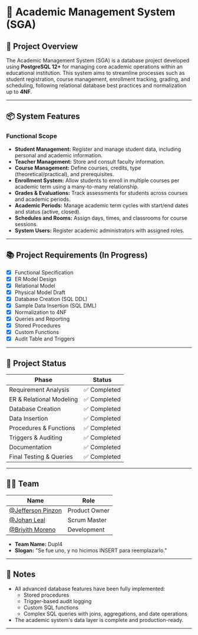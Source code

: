 # 📘 Academic Management System (SGA)

## 🎯 Project Overview

The Academic Management System (SGA) is a database project developed using **PostgreSQL 12+** for managing core academic operations within an educational institution. This system aims to streamline processes such as student registration, course management, enrollment tracking, grading, and scheduling, following relational database best practices and normalization up to **4NF**.

---

## 📦 System Features

### Functional Scope

- **Student Management:** Register and manage student data, including personal and academic information.
- **Teacher Management:** Store and consult faculty information.
- **Course Management:** Define courses, credits, type (theoretical/practical), and prerequisites.
- **Enrollment System:** Allow students to enroll in multiple courses per academic term using a many-to-many relationship.
- **Grades & Evaluations:** Track assessments for students across courses and academic periods.
- **Academic Periods:** Manage academic term cycles with start/end dates and status (active, closed).
- **Schedules and Rooms:** Assign days, times, and classrooms for course sessions.
- **System Users:** Register academic administrators with assigned roles.

---

## 📚 Project Requirements (In Progress)

- [x] Functional Specification
- [x] ER Model Design
- [x] Relational Model
- [x] Physical Model Draft
- [x] Database Creation (SQL DDL)
- [x] Sample Data Insertion (SQL DML)
- [x] Normalization to 4NF
- [x] Queries and Reporting
- [x] Stored Procedures
- [x] Custom Functions
- [x] Audit Table and Triggers

---

## 📅 Project Status

| Phase                        | Status         |
|-----------------------------|-----------------|
| Requirement Analysis        | ✅ Completed    |
| ER & Relational Modeling    | ✅ Completed    |
| Database Creation           | ✅ Completed    |
| Data Insertion              | ✅ Completed    |
| Procedures & Functions      | ✅ Completed    | 
| Triggers & Auditing         | ✅ Completed    |
| Documentation               | ✅ Completed    |
| Final Testing & Queries     | ✅ Completed    |

---

## 🧑‍💻 Team

| Name               | Role             |
|--------------------|------------------|
|  [@Jefferson Pinzon](https://github.com/S4LPICON) | Product Owner    |
|  [@Johan Leal](https://github.com/JsLealM) | Scrum Master     |
|  [@Briyith Moreno](https://github.com/Briyith-Moreno) | Development      |

- **Team Name:** Dupl4
- **Slogan:** "Se fue uno, y no hicimos INSERT para reemplazarlo."

---

## 📌 Notes
- All advanced database features have been fully implemented:
  - Stored procedures
  - Trigger-based audit logging
  - Custom SQL functions
  - Complex SQL queries with joins, aggregations, and date operations
- The academic system's data layer is complete and production-ready.
---